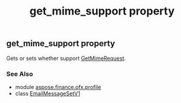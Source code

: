 ﻿---
title: get_mime_support property
second_title: Aspose.Finance for Python via .NET API References
description: 
type: docs
weight: 30
url: /python-net/aspose.finance.ofx.profile/emailmessagesetv1/get_mime_support/
is_root: false
---

## get_mime_support property


Gets or sets whether support [GetMimeRequest](/finance/python-net/aspose.finance.ofx.email/getmimerequest).

### See Also
* module [aspose.finance.ofx.profile](../../)
* class [EmailMessageSetV1](/finance/python-net/aspose.finance.ofx.profile/emailmessagesetv1)
